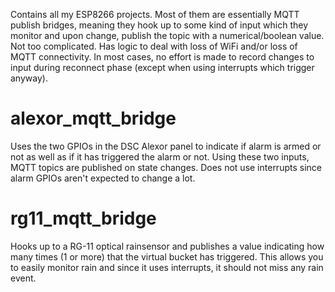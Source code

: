 Contains all my ESP8266 projects. Most of them are essentially MQTT publish bridges, meaning they hook up to some kind of input which they monitor and upon change, publish the topic with a numerical/boolean value. Not too complicated.
Has logic to deal with loss of WiFi and/or loss of MQTT connectivity. In most cases, no effort is made to record changes to input during reconnect phase (except when using interrupts which trigger anyway).

# alexor_mqtt_bridge

Uses the two GPIOs in the DSC Alexor panel to indicate if alarm is armed or not as well as if it has triggered the alarm or not. Using these two inputs, MQTT topics are published on state changes. Does not use interrupts since alarm GPIOs aren't expected to change a lot.

# rg11_mqtt_bridge

Hooks up to a RG-11 optical rainsensor and publishes a value indicating how many times (1 or more) that the virtual bucket has triggered. This allows you to easily monitor rain and since it uses interrupts, it should not miss any rain event.

